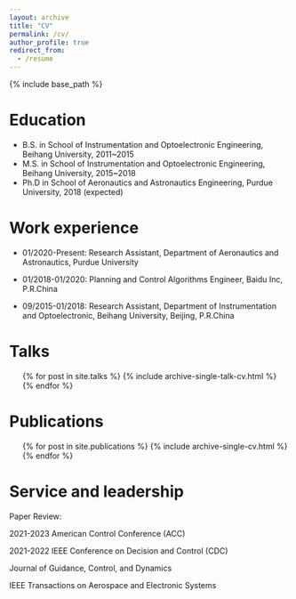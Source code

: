 ```yaml
---
layout: archive
title: "CV"
permalink: /cv/
author_profile: true
redirect_from:
  - /resume
---
```


{% include base_path %}

Education
======
* B.S. in School of Instrumentation and Optoelectronic Engineering, Beihang University, 2011~2015
* M.S. in School of Instrumentation and Optoelectronic Engineering, Beihang University, 2015~2018
* Ph.D in School of Aeronautics and Astronautics Engineering, Purdue University, 2018 (expected)

Work experience
======
* 01/2020-Present: Research Assistant, Department of Aeronautics and Astronautics, Purdue University

* 01/2018-01/2020: Planning and Control Algorithms Engineer, Baidu Inc, P.R.China 

* 09/2015-01/2018: Research Assistant, Department of Instrumentation and Optoelectronic, Beihang University, Beijing, P.R.China

Talks
======
  <ul>{% for post in site.talks %}
    {% include archive-single-talk-cv.html %}
  {% endfor %}</ul>

Publications
======
  <ul>{% for post in site.publications %}
    {% include archive-single-cv.html %}
  {% endfor %}</ul>
  
Service and leadership
======
Paper Review: 

2021-2023 American Control Conference (ACC)

2021-2022 IEEE Conference on Decision and Control (CDC)

Journal of Guidance, Control, and Dynamics

IEEE Transactions on Aerospace and Electronic Systems

